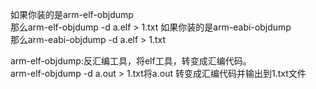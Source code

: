如果你装的是arm-elf-objdump  
那么arm-elf-objdump -d a.elf > 1.txt
如果你装的是arm-eabi-objdump  
那么arm-eabi-objdump -d a.elf > 1.txt 

arm-elf-objdump:反汇编工具，将elf工具，转变成汇编代码。   
arm-elf-objdump -d a.out > 1.txt将a.out 转变成汇编代码并输出到1.txt文件